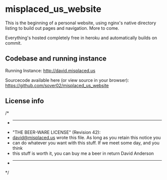 # misplaced_us_website

This is the beginning of a personal website, using nginx's native directory listing to build out pages and navigation. More to come.

Everything's hosted completely free in heroku and automatically builds on commit.


## Codebase and running instance

Running Instance:
http://david.misplaced.us

Sourcecode available here (or view source in your browser):
https://github.com/sover02/misplaced_us_website


## License info

/*
 * ----------------------------------------------------------------------------
 * "THE BEER-WARE LICENSE" (Revision 42):
 * <david@misplaced.us> wrote this file. As long as you retain this notice you
 * can do whatever you want with this stuff. If we meet some day, and you think
 * this stuff is worth it, you can buy me a beer in return David Anderson
 * ----------------------------------------------------------------------------
 */
